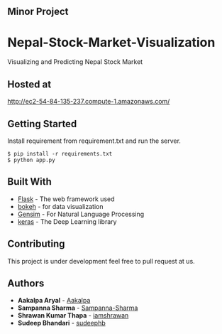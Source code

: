 <h2> Minor Project
  
# Nepal-Stock-Market-Visualization

Visualizing and Predicting Nepal Stock Market

## Hosted at
http://ec2-54-84-135-237.compute-1.amazonaws.com/

## Getting Started

Install requirement from requirement.txt and run the server.

```
$ pip install -r requirements.txt
$ python app.py
```


## Built With

* [Flask](https://www.fullstackpython.com/flask.html) - The web framework used
* [bokeh](https://bokeh.pydata.org) - for data visualization
* [Gensim](https://radimrehurek.com/gensim/) - For Natural Language Processing
* [keras](http://keras.io) - The Deep Learning library 

## Contributing

This project is under development feel free to pull request at us.


## Authors

* **Aakalpa Aryal** - [Aakalpa](https://github.com/Aakalpa)
* **Sampanna Sharma** - [Sampanna-Sharma](https://github.com/Sampanna-Sharma)
* **Shrawan Kumar Thapa** - [iamshrawan](https://github.com/iamshrawan)
* **Sudeep Bhandari** - [sudeephb](https://github.com/sudeephb)

